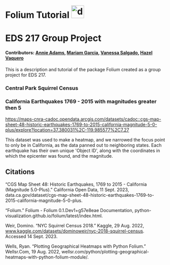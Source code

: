 # Folium Tutorial <img src="https://python-visualization.github.io/folium/latest/_images/folium_logo.png" alt="drawing" width="40"/>

# EDS 217 Group Project

#### Contributors: [Annie Adams](https://github.com/annieradams), [Mariam Garcia](https://github.com/mariamkg00), [Vanessa Salgado](https://github.com/Vanessa-Salgado), [Hazel Vaquero](https://github.com/hazelvaq) 

This is a description and tutorial of the package Folium created as a group project for EDS 217. 
### Central Park Squirrel Census



### California Earthquakes 1769 - 2015 with magnitudes greater then 5 

https://maps-cnra-cadoc.opendata.arcgis.com/datasets/cadoc::cgs-map-sheet-48-historic-earthquakes-1769-to-2015-california-magnitude-5-0-plus/explore?location=37.380031%2C-119.985577%2C7.27

This dataset was used to make a heatmap, and we narrowed the focus point to only be in California, as the data panned out to neighboring states. Each earthquake has their own unique 'Object ID', along with the coordinates in which the epicenter was found, and the magnitude. 

## Citations
“CGS Map Sheet 48: Historic Earthquakes, 1769 to 2015 - California (Magnitude 5.0-Plus).” California Open Data, 11 Sept. 2023, data.ca.gov/dataset/cgs-map-sheet-48-historic-earthquakes-1769-to-2015-california-magnitude-5-0-plus. 

“Folium.” Folium - Folium 0.1.Dev1+g57e8eae Documentation, python-visualization.github.io/folium/latest/index.html. 

Weir, Domino. “NYC Squirrel Census 2018.” Kaggle, 29 Aug. 2022, www.kaggle.com/datasets/dominoweir/nyc-2018-squirrel-census. Accessed 14 Sept. 2023. 

Wells, Ryan. “Plotting Geographical Heatmaps with Python Folium.” Wellsr.Com, 19 Aug. 2022, wellsr.com/python/plotting-geographical-heatmaps-with-python-folium-module/. 
